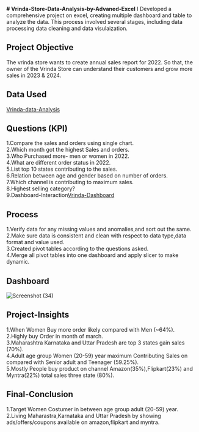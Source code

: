 <b># Vrinda-Store-Data-Analysis-by-Advaned-Excel</b>
I Developed a comprehensive project on excel, creating multiple dashboard and table to analyze the data. This process involved several stages, including data processing data cleaning and data visulaization.
## Project Objective 
The vrinda store wants to create annual sales report for 2022. So that, the owner of the Vrinda Store can understand their customers and grow more sales in 2023 & 2024.
## Data Used
<a href=https://github.com/monty-coder/Vrinda-Store-Data-Analysis-by-Advaned-Excel/blob/main/Vrinda%20Store%20Data%20Analysis.xlsx>Vrinda-data-Analysis</a>
## Questions (KPI)
1.Compare the sales and orders using single chart.</br>
2.Which month got the highest Sales and orders.</br>
3.Who Purchased more- men or women in 2022.</br>
4.What are different order status in 2022.</br>
5.List top 10 states contributing to the sales.</br>
6.Relation between age and gender based on number of orders.</br>
7.Which channel is contributing to maximum sales.</br>
8.Highest selling category?</br>
9.Dashboard-Interaction<a href=https://github.com/monty-coder/Vrinda-Store-Data-Analysis-by-Advaned-Excel/blob/main/Screenshot%20(34).png>Vrinda-Dashboard</a>
## Process
1.Verify data for any missing values and anomalies,and sort out the same.</br>
2.Make sure data is consistent and clean with respect to data type,data format and value used.</br>
3.Created pivot tables according to the questions asked.</br>
4.Merge all pivot tables into one dashboard and apply slicer to make dynamic.</br>
## Dashboard
![Screenshot (34)](https://github.com/user-attachments/assets/41a666f7-b46a-4283-a705-dfbca3ec9c7a)
## Project-Insights
1.When Women Buy more order likely compared with Men (~64%).</br>
2.Highly buy Order in month of march.</br>
3.Maharashtra Karnataka and Uttar Pradesh are top 3 states gain sales (70%).</br>
4.Adult age group Women (20-59) year  maximum Contributing Sales on compared with Senior adult and Teenager (59.25%).</br>
5.Mostly People buy product on channel Amazon(35%),Flipkart(23%) and Myntra(22%) total sales three state (80%).</br>
## Final-Conclusion
1.Target Women Costumer in between age group adult (20-59) year.</br>
2.Living Maharastra,Karnataka and Uttar Pradesh by showing ads/offers/coupons available on amazon,flipkart and myntra.







